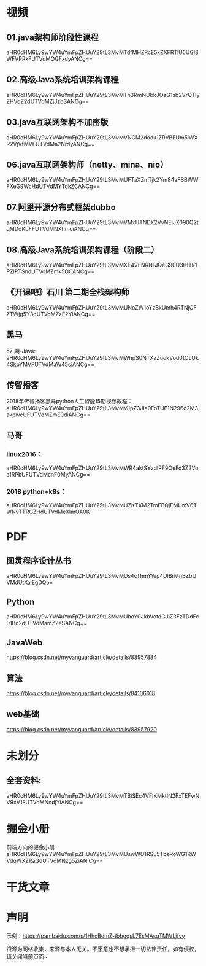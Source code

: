 # 视频

## 01.java架构师阶段性课程
aHR0cHM6Ly9wYW4uYmFpZHUuY29tL3MvMTdfMHZRcE5xZXFRTlU5UGlSWFVPRkFUTVdMOGFxdyANCg==

## 02.高级Java系统培训架构课程
aHR0cHM6Ly9wYW4uYmFpZHUuY29tL3MvMTh3RmNUbkJOaG1sb2VrQTIyZHVqZ2dUTVdMZjJzbSANCg==

## 03.java互联网架构不加密版
aHR0cHM6Ly9wYW4uYmFpZHUuY29tL3MvMVNCM2dodk1ZRVBFUm5lWXR2VjVfMVFUTVdMa2NrdyANCg==

## 06.java互联网架构师（netty、mina、nio）
aHR0cHM6Ly9wYW4uYmFpZHUuY29tL3MvMUFTaXZmTjk2Ym84aFBBWWFXeG9WcHdUTVdMYTdkZCANCg==

## 07.阿里开源分布式框架dubbo
aHR0cHM6Ly9wYW4uYmFpZHUuY29tL3MvMVMxUTNDX2VvNElJX090Q2tqMDdKbFFUTVdMNXhmciANCg==

## 08.高级Java系统培训架构课程（阶段二）
aHR0cHM6Ly9wYW4uYmFpZHUuY29tL3MvMXE4VFNRN1JQeG90U3lHTk1PZlRTSndUTVdMZmk5OCANCg==

## 《开课吧》石川 第二期全栈架构师
aHR0cHM6Ly9wYW4uYmFpZHUuY29tL3MvMUNoZW1oYzBkUmh4RTNjOFZTWjg5Y3dUTVdMZzF2YiANCg==

## 黑马
57 期-Java:
aHR0cHM6Ly9wYW4uYmFpZHUuY29tL3MvMWhpS0NTXzZudkVod0tOLUk4SkpYMVFUTVdMaW45ciANCg==

## 传智播客
2018年传智播客黑马python人工智能15期视频教程：
aHR0cHM6Ly9wYW4uYmFpZHUuY29tL3MvMVJpZ3JIa0FoTUE1N296c2M3akpwcUFUTVdMZmE0diANCg==

## 马哥
### linux2016：
aHR0cHM6Ly9wYW4uYmFpZHUuY29tL3MvMWR4aktSYzdlRF9OeFd3Z2Voa1RPbUFUTVdMcnF0MyANCg==

### 2018 python+k8s：
aHR0cHM6Ly9wYW4uYmFpZHUuY29tL3MvMUZKTXM2TmFBQjFMUmV6TWNvTTRGZHdUTVdMeXlmOA0K


# PDF
## 图灵程序设计丛书
aHR0cHM6Ly9wYW4uYmFpZHUuY29tL3MvMUs4cThmYWp4UlBrMnBZbUVMdUtXalEgDQo=

## Python
aHR0cHM6Ly9wYW4uYmFpZHUuY29tL3MvMUhoY0JkbVotdGJiZ3FzTDdFc01Bc2dUTVdMamZ2eSANCg==

## JavaWeb
https://blog.csdn.net/myvanguard/article/details/83957884

## 算法
https://blog.csdn.net/myvanguard/article/details/84106018

## web基础
https://blog.csdn.net/myvanguard/article/details/83957920

# 未划分
## 全套资料:
aHR0cHM6Ly9wYW4uYmFpZHUuY29tL3MvMTBiSEc4VFlKMktIN2FxTEFwNV9xV1FUTVdMNndjYiANCg==


# 掘金小册
前端方向的掘金小册
aHR0cHM6Ly9wYW4uYmFpZHUuY29tL3MvMUswWU1RSE5TbzRoWG1RWVdqWXZRaGdUTVdMNzg5ZiAN
Cg==


# 干货文章

# 声明


示例：https://pan.baidu.com/s/1HhcBdmZ-tbbgqsL7EsMAsgTMWLjfvy

资源为网络收集，来源与本人无关。不愿意也不想承担一切法律责任，如有侵权，请关闭当前页面~
